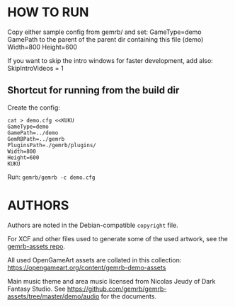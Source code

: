 # HOW TO RUN

Copy either sample config from gemrb/ and set:
GameType=demo
GamePath to the parent of the parent dir containing this file (demo)
Width=800
Height=600

If you want to skip the intro windows for faster development, add also:
SkipIntroVideos = 1

## Shortcut for running from the build dir

Create the config:
```
cat > demo.cfg <<KUKU
GameType=demo
GamePath=../demo
GemRBPath=../gemrb
PluginsPath=./gemrb/plugins/
Width=800
Height=600
KUKU
```

Run: `gemrb/gemrb -c demo.cfg`

# AUTHORS

Authors are noted in the Debian-compatible `copyright` file.

For XCF and other files used to generate some of the used artwork, see the
[gemrb-assets repo](https://github.com/gemrb/gemrb-assets).

All used OpenGameArt assets are collated in this collection:
https://opengameart.org/content/gemrb-demo-assets

Main music theme and area music licensed from Nicolas Jeudy of Dark
Fantasy Studio. See https://github.com/gemrb/gemrb-assets/tree/master/demo/audio for the documents.
